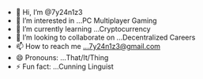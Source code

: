 - 👋 Hi, I’m @7y24n1z3
- 👀 I’m interested in ...PC Multiplayer Gaming
- 🌱 I’m currently learning ...Cryptocurrency
- 💞️ I’m looking to collaborate on ...Decentralized Careers
- 📫 How to reach me ...7y24n1z3@gmail.com
- 😄 Pronouns: ...That/It/Thing
- ⚡ Fun fact: ...Cunning Linguist

<!---
7y24n1z3/7y24n1z3 is a ✨ special ✨ repository because its `README.md` (this file) appears on your GitHub profile.
You can click the Preview link to take a look at your changes.
--->
